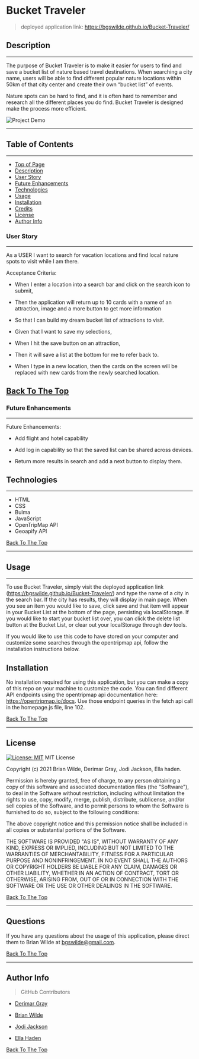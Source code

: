 # Bucket Traveler
>  deployed application link: https://bgswilde.github.io/Bucket-Traveler/

## Description
---
The purpose of Bucket Traveler is to make it easier for users to find and save a bucket list of nature based travel destinations.  When searching a city name, users will be able to find different popular nature locations within 50km of that city center and create their own “bucket list” of events.

Nature spots can be hard to find, and it is often hard to remember and research all the different places you do find. Bucket Traveler is designed make the process more efficient.

![Project Demo](./assets/images/demo.gif)

---
## Table of Contents
---
- [Top of Page](#bucket-traveler)
- [Description](#description)
- [User Story](#user-story)
- [Future Enhancements](#future-enhacements)
- [Technologies](#technologies)
- [Usage](#usage)
- [Installation](#installation)
- [Credits](#credits)
- [License](#license)
- [Author Info](#author-info)


### User Story
---
As a USER I want to search for vacation locations and find local nature spots to visit while I am there.

Acceptance Criteria:

- When I enter a location into a search bar and click on the search icon to submit,

- Then the application will return up to 10 cards with a name of an attraction, image and a more button to get more information  

- So that I can build my dream bucket list of attractions to visit.

- Given that I want to save my selections,

- When I hit the save button on an attraction,

- Then it will save a list at the bottom for me to refer back to.

- When I type in a new location, then the cards on the screen will be replaced with new cards from the newly searched location.

[Back To The Top](#bucket-traveler)
---

### Future Enhancements
---
Future Enhancements:

- Add flight and hotel capability 

- Add log in capability so that the saved list can be shared across devices.

- Return more results in search and add a next button to display them.



## Technologies
---
- HTML
- CSS
- Bulma
- JavaScript
- OpenTripMap API
- Geoapify API

[Back To The Top](#bucket-traveler)

---

## Usage

---

To use Bucket Traveler, simply visit the deployed application link (https://bgswilde.github.io/Bucket-Traveler/) and type the name of a city in the search bar. If the city has results, they will display in main page. When you see an item you would like to save, click save and that item will appear in your Bucket List at the bottom of the page, persisting via localStorage. If you would like to start your bucket list over, you can click the delete list button at the Bucket List, or clear out your localStorage through dev tools.

If you would like to use this code to have stored on your computer and customize some searches through the opentripmap api, follow the installation instructions below.

## Installation

No installation required for using this application, but you can make a copy of this repo on your machine to customize the code. You can find different API endpoints using the opentripmap api documentation here: https://opentripmap.io/docs. Use those endpoint queries in the fetch api call in the homepage.js file, line 102.


[Back To The Top](#bucket-traveler)

---

## License
[![License: MIT](https://img.shields.io/badge/License-MIT-yellow.svg)](https://opensource.org/licenses/MIT)
MIT License

Copyright (c) 2021 Brian Wilde,  Derimar Gray, Jodi Jackson, Ella haden.

Permission is hereby granted, free of charge, to any person obtaining a copy
of this software and associated documentation files (the "Software"), to deal
in the Software without restriction, including without limitation the rights
to use, copy, modify, merge, publish, distribute, sublicense, and/or sell
copies of the Software, and to permit persons to whom the Software is
furnished to do so, subject to the following conditions:

The above copyright notice and this permission notice shall be included in all
copies or substantial portions of the Software.

THE SOFTWARE IS PROVIDED "AS IS", WITHOUT WARRANTY OF ANY KIND, EXPRESS OR
IMPLIED, INCLUDING BUT NOT LIMITED TO THE WARRANTIES OF MERCHANTABILITY,
FITNESS FOR A PARTICULAR PURPOSE AND NONINFRINGEMENT. IN NO EVENT SHALL THE
AUTHORS OR COPYRIGHT HOLDERS BE LIABLE FOR ANY CLAIM, DAMAGES OR OTHER
LIABILITY, WHETHER IN AN ACTION OF CONTRACT, TORT OR OTHERWISE, ARISING FROM,
OUT OF OR IN CONNECTION WITH THE SOFTWARE OR THE USE OR OTHER DEALINGS IN THE
SOFTWARE.

[Back To The Top](#bucket-traveler)

---

## Questions
If you have any questions about the usage of this application, please direct them to Brian Wilde at bgswilde@gmail.com.

[Back To The Top](#bucket-traveler)

---
## Author Info

>GitHub Contributors

- [Derimar Gray](https://github.com/Derimarg)

- [Brian Wilde](https://github.com/bgswilde)

- [Jodi Jackson](https://github.com/Jodi-Jackson)

- [Ella Haden](https://github.com/hadenella)

[Back To The Top](#bucket-traveler)
